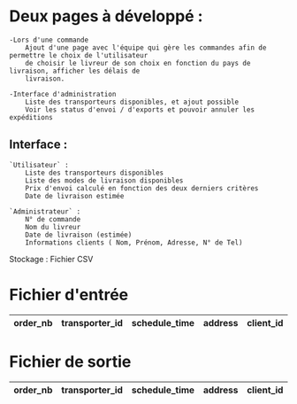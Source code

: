 # Deux pages à développé :
	-Lors d'une commande
		Ajout d'une page avec l'équipe qui gère les commandes afin de permettre le choix de l'utilisateur
		de choisir le livreur de son choix en fonction du pays de livraison, afficher les délais de 
		livraison.
	
	-Interface d'administration
		Liste des transporteurs disponibles, et ajout possible
		Voir les status d'envoi / d'exports et pouvoir annuler les expéditions


## Interface :
	`Utilisateur` :
		Liste des transporteurs disponibles
		Liste des modes de livraison disponibles
		Prix d'envoi calculé en fonction des deux derniers critères
		Date de livraison estimée

	`Administrateur` :
		N° de commande
		Nom du livreur
		Date de livraison (estimée)
		Informations clients ( Nom, Prénom, Adresse, N° de Tel)

Stockage :
	Fichier CSV


# Fichier d'entrée
|  order_nb   |  transporter_id  |  schedule_time  |  address  |  client_id  |
| :---------: | :--------------: |  :-----------:  |  :-----:  |  :-------:  |

# Fichier de sortie
|  order_nb   |  transporter_id  |  schedule_time  |  address  |  client_id  |
| :---------: | :--------------: |  :-----------:  |  :-----:  |  :-------:  |